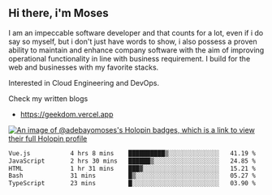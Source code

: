 ## Hi there, i'm Moses

I am an impeccable software developer and that counts for a lot, even if i do say so myself, but i don't just have words to show, i also possess a proven ability to maintain and enhance company software with the aim of improving operational functionality in line with business requirement. I build for the web and businesses with my favorite stacks.

Interested in Cloud Engineering and DevOps.

Check my written blogs
- https://geekdom.vercel.app

[![An image of @adebayomoses's Holopin badges, which is a link to view their full Holopin profile](https://holopin.me/adebayomoses)](https://holopin.io/@adebayomoses)

<!--START_SECTION:waka-->

```txt
Vue.js           4 hrs 8 mins    ██████████▒░░░░░░░░░░░░░░   41.19 %
JavaScript       2 hrs 30 mins   ██████▒░░░░░░░░░░░░░░░░░░   24.85 %
HTML             1 hr 31 mins    ███▓░░░░░░░░░░░░░░░░░░░░░   15.21 %
Bash             31 mins         █▒░░░░░░░░░░░░░░░░░░░░░░░   05.27 %
TypeScript       23 mins         █░░░░░░░░░░░░░░░░░░░░░░░░   03.90 %
```

<!--END_SECTION:waka-->
